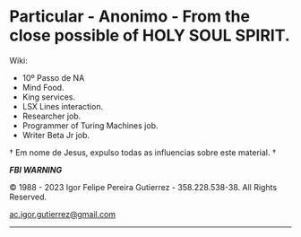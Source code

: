 # Particular - Anonimo - From the close possible of HOLY SOUL SPIRIT.

Wiki:

- 10º Passo de NA
- Mind Food.
- King services.
- LSX Lines interaction.
- Researcher job.
- Programmer of Turing Machines job.
- Writer Beta Jr job.

† Em nome de Jesus, expulso todas as influencias sobre este material. † 


***FBI WARNING***

© 1988 - 2023 Igor Felipe Pereira Gutierrez - 358.228.538-38. All Rights Reserved.

ac.igor.gutierrez@gmail.com

--------------------------------------------------------------------------------------
